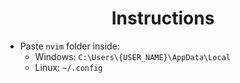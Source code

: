 <h1 style="text-align: center;">Instructions</h1>

- Paste `nvim` folder inside:
    - Windows: `C:\Users\{USER_NAME}\AppData\Local` 
    - Linux: `~/.config`
